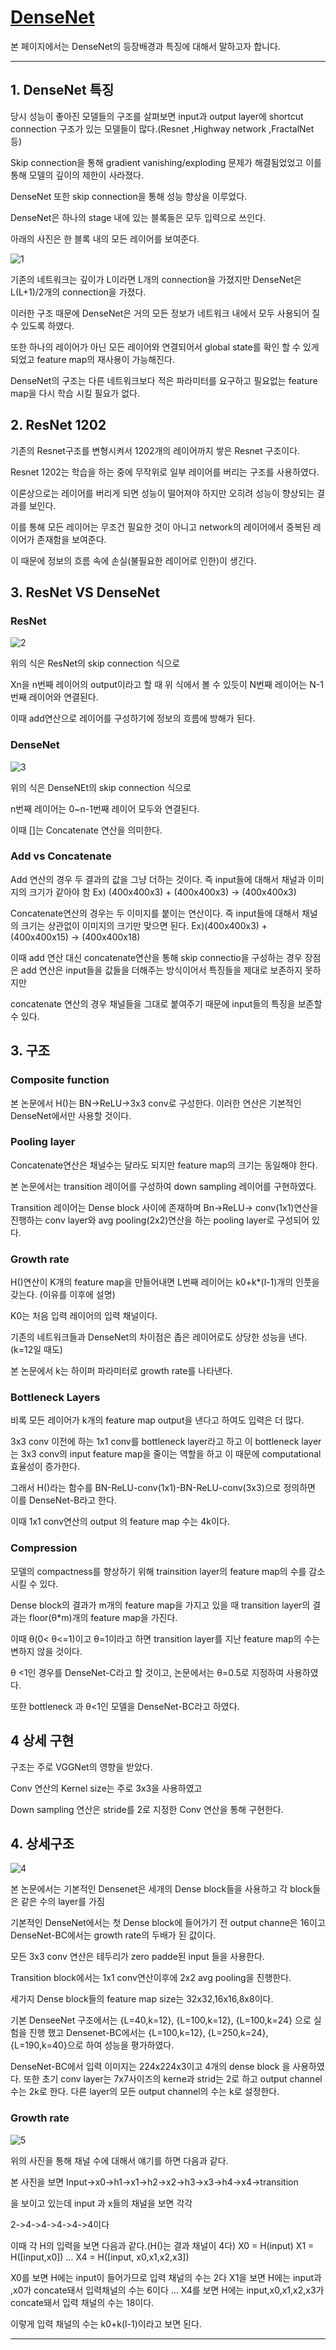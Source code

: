 # [DenseNet](https://arxiv.org/abs/1608.06993)
본 페이지에서는 DenseNet의 등장배경과 특징에 대해서 말하고자 합니다.

---
## 1. DenseNet 특징
당시 성능이 좋아진 모델들의 구조를 살펴보면 input과 output layer에 shortcut connection 구조가 있는 모델들이 많다.(Resnet ,Highway network ,FractalNet 등)

Skip connection을 통해 gradient vanishing/exploding 문제가 해결됨었었고 이를 통해 모델의 깊이의 제한이 사라졌다.

DenseNet 또한 skip connection을 통해 성능 향상을 이루었다.

DenseNet은 하나의 stage 내에 있는 블록들은 모두 입력으로 쓰인다.

아래의 사진은 한 블록 내의 모든 레이어를 보여준다.

![1](./img/1.PNG)

기존의 네트워크는 깊이가 L이라면 L개의 connection을 가졌지만 DenseNet은 L(L+1)/2개의 connection을 가졌다.


이러한 구조 때문에 DenseNet은 거의 모든 정보가 네트워크 내에서 모두 사용되어 질 수 있도록 하였다.

또한 하나의 레이어가 아닌 모든 레이어와 연결되어서 global state를 확인 할 수 있게되었고 feature map의 재사용이 가능해진다.

DenseNet의 구조는 다른 네트워크보다 적은 파라미터를 요구하고 필요없는 feature map을 다시 학습 시킬 필요가 없다.


## 2. ResNet 1202
기존의 Resnet구조를 변형시켜서 1202개의 레이어까지 쌓은 Resnet 구조이다.

Resnet 1202는 학습을 하는 중에 무작위로 일부 레이어를 버리는 구조를 사용하였다.

이론상으로는 레이어를 버리게 되면 성능이 떨어져야 하지만 오히려 성능이 향상되는 결과를 보인다.

이를 통해 모든 레이어는 무조건 필요한 것이 아니고 network의 레이어에서 중복된 레이어가 존재함을 보여준다.

이 때문에 정보의 흐름 속에 손실(불필요한 레이어로 인한)이 생긴다.

## 3. ResNet VS DenseNet

### ResNet

![2](./img/eqn1.PNG)

위의 식은 ResNet의 skip connection 식으로

Xn을 n번째 레이어의 output이라고 할 때 위 식에서 볼 수 있듯이 N번째 레이어는 N-1번째 레이어와 연결된다.

이때 add연산으로 레이어를 구성하기에 정보의 흐름에 방해가 된다.

### DenseNet

![3](./img/eqn2.PNG)

위의 식은 DenseNEt의 skip connection 식으로

n번째 레이어는 0~n-1번째 레이어 모두와 연결된다.

이때 []는 Concatenate 연산을 의미한다.

### Add vs Concatenate

Add 연산의 경우 두 결과의 값을 그냥 더하는 것이다. 즉 input들에 대해서 채널과 이미지의 크기가 같아야 함
Ex) (400x400x3) + (400x400x3) -> (400x400x3)

Concatenate연산의 경우는 두 이미지를 붙이는 연산이다. 즉 input들에 대해서 채널의 크기는 상관없이 이미지의 크기만 맞으면 된다.
Ex)(400x400x3) + (400x400x15) -> (400x400x18)

이때 add 연산 대신 concatenate연산을 통해 skip connectio을 구성하는 경우 장점은 add 연산은 input들을 값들을 더해주는 방식이어서 특징들을 제대로 보존하지 못하지만 

concatenate 연산의 경우 채널들을 그대로 붙여주기 때문에 input들의 특징을 보존할 수 있다.


## 3. 구조

### Composite function

본 논문에서 H()는 BN->ReLU->3x3 conv로 구성한다. 이러한 연산은 기본적인 DenseNet에서만 사용할 것이다.

### Pooling layer

Concatenate연산은 채널수는 달라도 되지만 feature map의 크기는 동일해야 한다.

본 논문에서는 transition 레이어를 구성하여 down sampling 레이어를 구현하였다.

Transition 레이어는 Dense block 사이에 존재하며 Bn->ReLU-> conv(1x1)연산을 진행하는 conv layer와 avg pooling(2x2)연산을 하는 pooling layer로 구성되어 있다.

### Growth rate

H()연산이 K개의 feature map을 만들어내면 L번째 레이어는 k0+k*(l-1)개의 인풋을 갖는다. (이유를 이후에 설명)

K0는 처음 입력 레이어의 입력 채널이다.

기존의 네트워크들과 DenseNet의 차이점은 좁은 레이어로도 상당한 성능을 낸다.(k=12일 때도)

본 논문에서 k는 하이퍼 파라미터로 growth rate를 나타낸다.

### Bottleneck Layers

비록 모든 레이어가 k개의 feature map output을 낸다고 하여도 입력은 더 많다.

3x3 conv 이전에 하는 1x1 conv를 bottleneck layer라고 하고 이 bottleneck layer는 3x3 conv의 input feature map을 줄이는 역할을 하고 이 때문에 computational 효율성이 증가한다.

그래서 H()라는 함수를 BN-ReLU-conv(1x1)-BN-ReLU-conv(3x3)으로 정의하면 이를 DenseNet-B라고 한다.

이때 1x1 conv연산의 output 의 feature map 수는 4k이다.

### Compression

모델의 compactness를 향상하기 위해 trainsition layer의 feature map의 수를 감소시킬 수 있다.

Dense block의 결과가 m개의 feature map을 가지고 있을 때 transition layer의 결과는  floor(θ*m)개의 feature map을 가진다.

이때 θ(0< θ<=1)이고 θ=1이라고 하면 transition layer를 지난 feature map의 수는 변하지 않을 것이다.

θ <1인 경우를 DenseNet-C라고 할 것이고, 논문에서는 θ=0.5로 지정하여 사용하였다.

또한 bottleneck 과 θ<1인 모델을 DenseNet-BC라고 하였다.


## 4 상세 구현
구조는 주로 VGGNet의 영향을 받았다.

Conv 연산의 Kernel size는 주로 3x3을 사용하였고

Down sampling 연산은 stride를 2로 지정한 Conv 연산을 통해 구현한다.



## 4. 상세구조

![4](./img/table1.PNG)

본 논문에서는 기본적인 Densenet은 세개의 Dense block들을 사용하고 각 block들은 같은 수의 layer를 가짐

기본적인 DenseNet에서는 첫 Dense block에 들어가기 전 output channe은 16이고 DenseNet-BC에서는 growth rate의 두배가 된 값이다.

모든 3x3 conv 연산은 테두리가 zero padde된 input 들을 사용한다.

Transition block에서는 1x1 conv연산이후에 2x2 avg pooling을 진행한다.

세가지 Dense block들의 feature map size는 32x32,16x16,8x8이다.

기본 DenseeNet 구조에서는 {L=40,k=12}, {L=100,k=12}, {L=100,k=24} 으로 실험을 진행 했고 Densenet-BC에서는 {L=100,k=12}, {L=250,k=24}, {L=190,k=40}으로 하여 성능을 평가하였다.

DenseNet-BC에서 입력 이미지는 224x224x3이고 4개의 dense block 을 사용하였다. 또한 초기 conv layer는 7x7사이즈의 kerne과 strid는 2로 하고 output channel 수는 2k로 한다. 다른 layer의 모든 output channel의 수는 k로 설정한다.

### Growth rate
![5](./img/1.PNG)

위의 사진을 통해 채널 수에 대해서 얘기를 하면 다음과 같다.

본 사진을 보면 
Input->x0->h1->x1->h2->x2->h3->x3->h4->x4->transition

을 보이고 있는데 input 과 x들의 채널을 보면 각각

2->4->4->4->4->4이다 

이때 각 H의 입력을 보면 다음과 같다.(H()는 결과 채널이 4다)
X0 = H(input)
X1 = H([input,x0])
…
X4 = H([input, x0,x1,x2,x3])

X0를 보면 H에는 input이 들어가므로 입력 채널의 수는 2다
X1을 보면 H에는 input과 ,x0가 concate돼서 입력채널의 수는 6이다
…
X4를 보면 H에는 input,x0,x1,x2,x3가 concate돼서 입력 채널의 수는 18이다.

이렇게 입력 채널의 수는 k0+k(l-1)이라고 보면 된다.

---